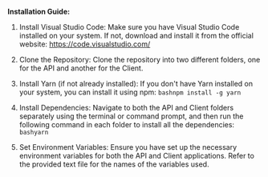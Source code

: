**Installation Guide:**

1. Install Visual Studio Code:
Make sure you have Visual Studio Code installed on your system. If not, download and install it from the official website: https://code.visualstudio.com/

2. Clone the Repository:
Clone the repository into two different folders, one for the API and another for the Client.

3. Install Yarn (if not already installed):
If you don't have Yarn installed on your system, you can install it using npm:
```bashnpm install -g yarn```

4. Install Dependencies:
Navigate to both the API and Client folders separately using the terminal or command prompt, and then run the following command in each folder to install all the dependencies:
```bashyarn```

5. Set Environment Variables:
Ensure you have set up the necessary environment variables for both the API and Client applications. Refer to the provided text file for the names of the variables used.
